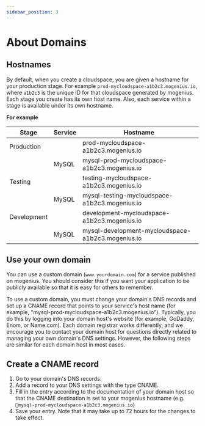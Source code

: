 ```yaml
---
sidebar_position: 3
---
```


# About Domains

## Hostnames

By default, when you create a cloudspace, you are given a hostname for your production stage. For example `prod-mycloudspace-a1b2c3.mogenius.io`, where `a1b2c3` is the unique ID for that cloudspace generated by mogenius.
Each stage you create has its own host name. Also, each service within a stage is available under its own hostname.

**For example**

|Stage|Service|Hostname|
|--|--|--|
| Production || prod-mycloudspace-a1b2c3.mogenius.io |
|| MySQL | mysql-prod-mycloudspace-a1b2c3.mogenius.io |
| Testing || testing-mycloudspace-a1b2c3.mogenius.io |
|| MySQL | mysql-testing-mycloudspace-a1b2c3.mogenius.io |
| Development || development-mycloudspace-a1b2c3.mogenius.io |
|| MySQL| mysql-development-mycloudspace-a1b2c3.mogenius.io |

## Use your own domain

You can use a custom domain (`www.yourdomain.com`) for a service published on mogenius. You should consider this if you want your application to be publicly available so that it is easy for others to remember.

To use a custom domain, you must change your domain's DNS records and set up a CNAME record that points to your service's host name (for example, "mysql-prod-mycloudspace-a1b2c3.mogenius.io"). Typically, you do this by logging into your domain host's website (for example, GoDaddy, Enom, or Name.com). Each domain registrar works differently, and we encourage you to contact your domain host for questions directly related to managing your own domain's DNS settings. However, the following steps are similar for each domain host in most cases.

## Create a CNAME record

1. Go to your domain's DNS records.
2. Add a record to your DNS settings with the type CNAME.
3. Fill in the entry according to the documentation of your domain host so that the CNAME destination is set to your mogenius hostname (e.g. `mysql-prod-mycloudspace-a1b2c3.mogenius.io`)
4. Save your entry. Note that it may take up to 72 hours for the changes to take effect.
